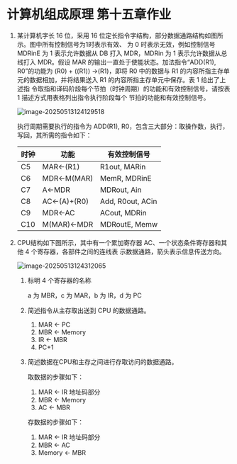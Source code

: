 # 计算机组成原理 第十五章作业

1. 某计算机字长 16 位，采⽤ 16 位定长指令字结构，部分数据通路结构如图所⽰。图中所有控制信号为1时表⽰有效、 为 0 时表示无效，例如控制信号 MDRinE 为 1 表⽰允许数据从 DB 打⼊ MDR，MDRin 为 1 表⽰允许数据从总线打⼊ MDR。假设 MAR 的输出⼀直处于使能状态。加法指令“ADD(R1), R0”的功能为 (R0) + ((R1)) ->(R1)，即将 R0 中的数据与 R1 的内容所指主存单元的数据相加，并将结果送⼊ R1 的内容所指主存单元中保存。表 1 给出了上述指 令取指和译码阶段每个节拍（时钟周期）的功能和有效控制信号，请按表 1 描述⽅式⽤表格列出指令执⾏阶段每个 节拍的功能和有效控制信号。

   ![image-20250513124129518](C:\Users\LEGION\AppData\Roaming\Typora\typora-user-images\image-20250513124129518.png)

   执⾏周期需要执⾏的指令为 ADD(R1), R0，包含三⼤部分：取操作数，执⾏，写回，其所需的指令如下：

   | 时钟 | 功能         | 有效控制信号     |
   | ---- | ------------ | ---------------- |
   | C5   | MAR<-(R1)    | R1out, MARin     |
   | C6   | MDR<-M(MAR)  | MemR, MDRinE     |
   | C7   | A<-MDR       | MDRout, Ain      |
   | C8   | AC<-(A)+(R0) | Add, R0out, ACin |
   | C9   | MDR<-AC      | ACout, MDRin     |
   | C10  | M(MAR)<-MDR  | MDRoutE, Memw    |

2. CPU结构如下图所⽰，其中有⼀个累加寄存器 AC、⼀个状态条件寄存器和其他 4 个寄存器，各部件之间的连线表 ⽰数据通路，箭头表⽰信息传送⽅向。

   ![image-20250513124312065](C:\Users\LEGION\AppData\Roaming\Typora\typora-user-images\image-20250513124312065.png)

   1. 标明 4 个寄存器的名称

      a 为 MBR，c 为 MAR，b 为 IR，d 为 PC

   2. 简述指令从主存取出送到 CPU 的数据通路。 

      1.  MAR <- PC
      2. MBR <- Memory
      3. IR <- MBR
      4. PC+1

   3. 简述数据在CPU和主存之间进行存取访问的数据通路。

      取数据的步骤如下：

      1. MAR <- IR 地址码部分
      2. MBR <- Memory
      3. AC <- MBR

      存数据的步骤如下：

      1. MAR <- IR 地址码部分
      2. MBR <- AC
      3. Memory <- MBR

      